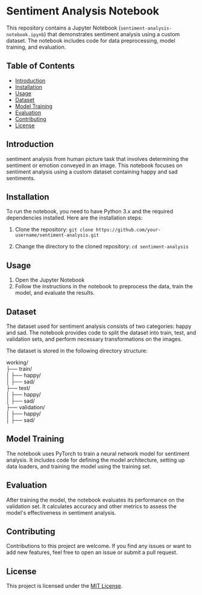 # Sentiment Analysis Notebook

This repository contains a Jupyter Notebook (`sentiment-analysis-notebook.ipynb`) that demonstrates sentiment analysis using a custom dataset. The notebook includes code for data preprocessing, model training, and evaluation.

## Table of Contents

- [Introduction](#introduction)
- [Installation](#installation)
- [Usage](#usage)
- [Dataset](#dataset)
- [Model Training](#model-training)
- [Evaluation](#evaluation)
- [Contributing](#contributing)
- [License](#license)

## Introduction

sentiment analysis from human picture task that involves determining the sentiment or emotion conveyed in an image. This notebook focuses on sentiment analysis using a custom dataset containing happy and sad sentiments.

## Installation

To run the notebook, you need to have Python 3.x and the required dependencies installed. Here are the installation steps:

1. Clone the repository:
        `git clone https://github.com/your-username/sentiment-analysis.git`
   
3. Change the directory to the cloned repository:
         `cd sentiment-analysis`

## Usage

1. Open the Jupyter Notebook
2. Follow the instructions in the notebook to preprocess the data, train the model, and evaluate the results.

## Dataset

The dataset used for sentiment analysis consists of two categories: happy and sad. The notebook provides code to split the dataset into train, test, and validation sets, and perform necessary transformations on the images.

The dataset is stored in the following directory structure:

working/ <br /> 
├── train/ <br />
│ ├── happy/ <br />
│ ├── sad/ <br />
├── test/ <br />
│ ├── happy/ <br />
│ ├── sad/ <br />
├── validation/ <br />
│ ├── happy/ <br />
│ ├── sad/  <br />


## Model Training

The notebook uses PyTorch to train a neural network model for sentiment analysis. It includes code for defining the model architecture, setting up data loaders, and training the model using the training set.

## Evaluation

After training the model, the notebook evaluates its performance on the validation set. It calculates accuracy and other metrics to assess the model's effectiveness in sentiment analysis.

## Contributing

Contributions to this project are welcome. If you find any issues or want to add new features, feel free to open an issue or submit a pull request.

## License

This project is licensed under the [MIT License](LICENSE).


